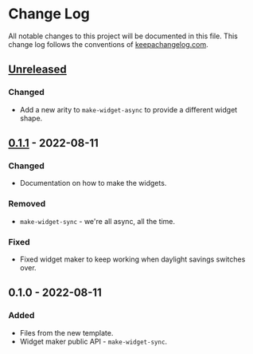# Change Log
All notable changes to this project will be documented in this file. This change log follows the conventions of [keepachangelog.com](http://keepachangelog.com/).

## [Unreleased]
### Changed
- Add a new arity to `make-widget-async` to provide a different widget shape.

## [0.1.1] - 2022-08-11
### Changed
- Documentation on how to make the widgets.

### Removed
- `make-widget-sync` - we're all async, all the time.

### Fixed
- Fixed widget maker to keep working when daylight savings switches over.

## 0.1.0 - 2022-08-11
### Added
- Files from the new template.
- Widget maker public API - `make-widget-sync`.

[Unreleased]: https://github.com/coyotesqrl/lib-template/compare/0.1.1...HEAD
[0.1.1]: https://github.com/coyotesqrl/lib-template/compare/0.1.0...0.1.1
